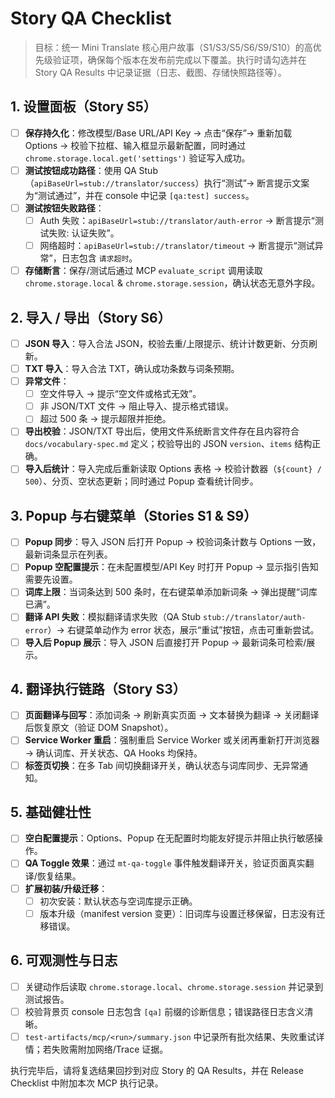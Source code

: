 # Story QA Checklist

> 目标：统一 Mini Translate 核心用户故事（S1/S3/S5/S6/S9/S10）的高优先级验证项，确保每个版本在发布前完成以下覆盖。执行时请勾选并在 Story QA Results 中记录证据（日志、截图、存储快照路径等）。

## 1. 设置面板（Story S5）
- [ ] **保存持久化**：修改模型/Base URL/API Key → 点击“保存”→ 重新加载 Options → 校验下拉框、输入框显示最新配置，同时通过 `chrome.storage.local.get('settings')` 验证写入成功。
- [ ] **测试按钮成功路径**：使用 QA Stub（`apiBaseUrl=stub://translator/success`）执行“测试”→ 断言提示文案为“测试通过”，并在 console 中记录 `[qa:test] success`。
- [ ] **测试按钮失败路径**：
  - [ ] Auth 失败：`apiBaseUrl=stub://translator/auth-error` → 断言提示“测试失败: 认证失败”。
  - [ ] 网络超时：`apiBaseUrl=stub://translator/timeout` → 断言提示“测试异常”，日志包含 `请求超时`。
- [ ] **存储断言**：保存/测试后通过 MCP `evaluate_script` 调用读取 `chrome.storage.local` & `chrome.storage.session`，确认状态无意外字段。

## 2. 导入 / 导出（Story S6）
- [ ] **JSON 导入**：导入合法 JSON，校验去重/上限提示、统计计数更新、分页刷新。
- [ ] **TXT 导入**：导入合法 TXT，确认成功条数与词条预期。
- [ ] **异常文件**：
  - [ ] 空文件导入 → 提示“空文件或格式无效”。
  - [ ] 非 JSON/TXT 文件 → 阻止导入、提示格式错误。
  - [ ] 超过 500 条 → 提示超限并拒绝。
- [ ] **导出校验**：JSON/TXT 导出后，使用文件系统断言文件存在且内容符合 `docs/vocabulary-spec.md` 定义；校验导出的 JSON `version`、`items` 结构正确。
- [ ] **导入后统计**：导入完成后重新读取 Options 表格 → 校验计数器（`${count} / 500`）、分页、空状态更新；同时通过 Popup 查看统计同步。

## 3. Popup 与右键菜单（Stories S1 & S9）
- [ ] **Popup 同步**：导入 JSON 后打开 Popup → 校验词条计数与 Options 一致，最新词条显示在列表。
- [ ] **Popup 空配置提示**：在未配置模型/API Key 时打开 Popup → 显示指引告知需要先设置。
- [ ] **词库上限**：当词条达到 500 条时，在右键菜单添加新词条 → 弹出提醒“词库已满”。
- [ ] **翻译 API 失败**：模拟翻译请求失败（QA Stub `stub://translator/auth-error`）→ 右键菜单动作为 error 状态，展示“重试”按钮，点击可重新尝试。
- [ ] **导入后 Popup 展示**：导入 JSON 后直接打开 Popup → 最新词条可检索/展示。

## 4. 翻译执行链路（Story S3）
- [ ] **页面翻译与回写**：添加词条 → 刷新真实页面 → 文本替换为翻译 → 关闭翻译后恢复原文（验证 DOM Snapshot）。
- [ ] **Service Worker 重启**：强制重启 Service Worker 或关闭再重新打开浏览器 → 确认词库、开关状态、QA Hooks 均保持。
- [ ] **标签页切换**：在多 Tab 间切换翻译开关，确认状态与词库同步、无异常通知。

## 5. 基础健壮性
- [ ] **空白配置提示**：Options、Popup 在无配置时均能友好提示并阻止执行敏感操作。
- [ ] **QA Toggle 效果**：通过 `mt-qa-toggle` 事件触发翻译开关，验证页面真实翻译/恢复结果。
- [ ] **扩展初装/升级迁移**：
  - [ ] 初次安装：默认状态与空词库提示正确。
  - [ ] 版本升级（manifest version 变更）：旧词库与设置迁移保留，日志没有迁移错误。

## 6. 可观测性与日志
- [ ] 关键动作后读取 `chrome.storage.local`、`chrome.storage.session` 并记录到测试报告。
- [ ] 校验背景页 console 日志包含 `[qa]` 前缀的诊断信息；错误路径日志含义清晰。
- [ ] `test-artifacts/mcp/<run>/summary.json` 中记录所有批次结果、失败重试详情；若失败需附加网络/Trace 证据。

执行完毕后，请将复选结果回抄到对应 Story 的 QA Results，并在 Release Checklist 中附加本次 MCP 执行记录。
